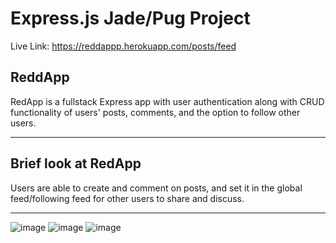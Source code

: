# Express.js Jade/Pug Project
Live Link: https://reddappp.herokuapp.com/posts/feed

## ReddApp

RedApp is a fullstack Express app with user authentication along with CRUD functionality of users' posts, comments, and the option  to follow other users.
***

## Brief look at RedApp

Users are able to create and comment on posts, and set it in the global feed/following feed for other users
to share and discuss.
***
![image](https://user-images.githubusercontent.com/67086515/138970333-92aa43e2-47d8-401b-b002-54337145780a.png)
![image](https://user-images.githubusercontent.com/67086515/138970217-35aca7e8-3598-4390-acd3-76e57b63c56e.png)
![image](https://user-images.githubusercontent.com/67086515/138970278-1454dc50-cb89-4f13-bd89-f923a55b7ccf.png)

